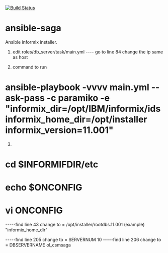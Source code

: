 [![Build Status](https://travis-ci.org/censof/ansible-saga.svg?branch=master)](https://travis-ci.org/censof/ansible-saga)

# ansible-saga
Ansible informix installer.

1) edit roles/db_server/task/main.yml
---- go to line 84 change the ip same as host


2) command to run 
# ansible-playbook -vvvv main.yml --ask-pass -c paramiko -e "informix_dir=/opt/IBM/informix/ids      informix_home_dir=/opt/installer informix_version=11.001"

3) 
# cd $INFORMIFDIR/etc
# echo $ONCONFIG
# vi ONCONFIG
-----find line 43 change to = /opt/installer/rootdbs.11.001 (example) "informix_home_dir"

-----find line 205 change to = SERVERNUM 10 
-----find line 206 change to = DBSERVERNAME     ol_csmsaga


